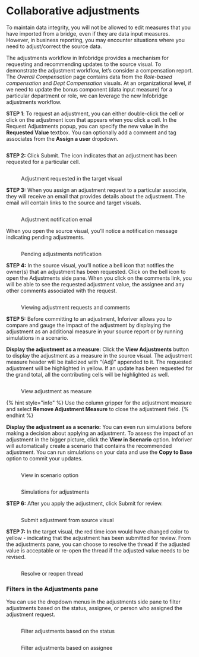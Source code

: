 # Collaborative adjustments

To maintain data integrity, you will not be allowed to edit measures that you have imported from a bridge, even if they are data input measures. However, in business reporting, you may encounter situations where you need to adjust/correct the source data.

The adjustments workflow in Infobridge provides a mechanism for requesting and recommending updates to the source visual. To demonstrate the adjustment workflow, let’s consider a compensation report. The _Overall Compensation_ page contains data from the _Role-based compensation_ and _Dept Compensation_ visuals. At an organizational level, if we need to update the bonus component (data input measure) for a particular department or role, we can leverage the new Infobridge adjustments workflow. &#x20;

**STEP 1**: To request an adjustment, you can either double-click the cell or click on the adjustment icon that appears when you click a cell.  In the Request Adjustments popup, you can specify the new value in the **Requested Value** textbox. You can optionally add a comment and tag associates from the **Assign a user** dropdown.

<figure><img src="../.gitbook/assets/image (4) (13) (1).png" alt=""><figcaption></figcaption></figure>

**STEP 2:** Click Submit. The <img src="../.gitbook/assets/image (1) (1) (4) (1).png" alt="" data-size="line">icon indicates that an adjustment has been requested for a particular cell.

<figure><img src="../.gitbook/assets/image (3) (18) (1).png" alt=""><figcaption><p>Adjustment requested in the target visual</p></figcaption></figure>

**STEP 3:** When you assign an adjustment request to a particular associate, they will receive an email that provides details about the adjustment. The email will contain links to the source and target visuals.

<figure><img src="../.gitbook/assets/2.1.1. Infobridge adjustment source visual email (1).png" alt=""><figcaption><p>Adjustment notification email</p></figcaption></figure>

When you open the source visual, you’ll notice a notification message indicating pending adjustments.

<figure><img src="../.gitbook/assets/Infobridge adjustment source visual notification 2.png" alt=""><figcaption><p>Pending adjustments notification</p></figcaption></figure>

**STEP 4:** In the source visual, you’ll notice a bell icon that notifies the owner(s) that an adjustment has been requested. Click on the bell icon to open the Adjustments side pane. When you click on the comments link, you will be able to see the requested adjustment value, the assignee and any other comments associated with the request.

<figure><img src="../.gitbook/assets/image (6) (14) (1).png" alt=""><figcaption><p>Viewing adjustment requests and comments</p></figcaption></figure>

**STEP 5:** Before committing to an adjustment, Inforiver allows you to compare and gauge the impact of the adjustment by displaying the adjustment as an additional measure in your source report or by running simulations in a scenario.

&#x20;**Display the adjustment as a measure:** Click the **View Adjustments** button to display the adjustment as a measure in the source visual. The adjustment measure header will be italicized with “(Adj)” appended to it. The requested adjustment will be highlighted in yellow. If an update has been requested for the grand total, all the contributing cells will be highlighted as well.

<figure><img src="../.gitbook/assets/image (7) (13).png" alt=""><figcaption><p>View adjustment as measure</p></figcaption></figure>



{% hint style="info" %}
Use the column gripper for the adjustment measure and select **Remove Adjustment Measure** to close the adjustment field.
{% endhint %}

**Display the adjustment as a scenario:** You can even run simulations before making a decision about applying an adjustment. To assess the impact of an adjustment in the bigger picture, click the **View in Scenario** option. Inforiver will automatically create a scenario that contains the recommended adjustment. You can run simulations on your data and use the **Copy to Base** option to commit your updates.&#x20;

<div>

<figure><img src="../.gitbook/assets/image (8) (12).png" alt=""><figcaption><p>View in scenario option</p></figcaption></figure>

 

<figure><img src="../.gitbook/assets/2024-08-14_17h42_56.png" alt=""><figcaption><p>Simulations for adjustments</p></figcaption></figure>

</div>

**STEP 6:** After you apply the adjustment, click Submit for review.

<figure><img src="../.gitbook/assets/image (9) (10).png" alt=""><figcaption><p>Submit adjustment from source visual</p></figcaption></figure>

**STEP 7:** In the target visual, the red time icon would have changed color to yellow - indicating that the adjustment has been submitted for review. From the adjustments pane, you can choose to resolve the thread if the adjusted value is acceptable or re-open the thread if the adjusted value needs to be revised.

<figure><img src="../.gitbook/assets/image (10) (9).png" alt=""><figcaption><p>Resolve or reopen thread</p></figcaption></figure>

### Filters in the Adjustments pane

You can use the dropdown menus in the adjustments side pane to filter adjustments based on the status, assignee, or person who assigned the adjustment request.

<div>

<figure><img src="../.gitbook/assets/image (926) (1).png" alt=""><figcaption><p>Filter adjustments based on the status</p></figcaption></figure>

 

<figure><img src="../.gitbook/assets/2024-08-14_22h58_45.png" alt=""><figcaption><p>Filter adjustments based on assignee</p></figcaption></figure>

</div>
